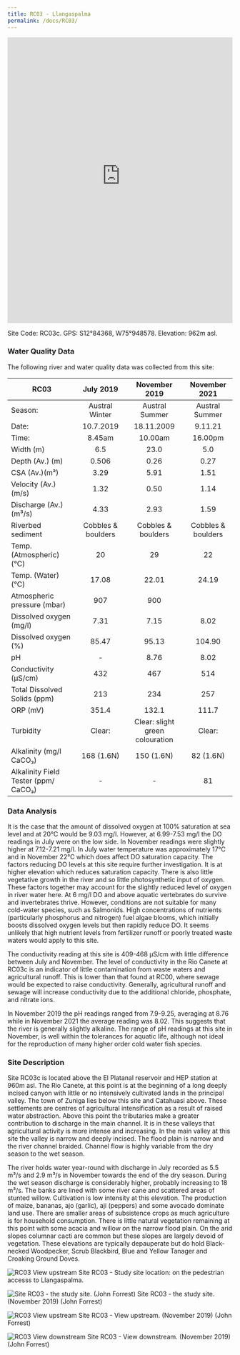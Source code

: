 ```yaml
---
title: RC03 - Llangaspalma
permalink: /docs/RC03/
---
```


<iframe width="100%" height="640" allowfullscreen style="border-style:none;" src="https://cavep-undc-hosting.netlify.com/sites/RC03/app-files/"></iframe>

Site Code: RC03c.  GPS: S12°84368, W75°948578. Elevation:
962m asl.

### Water Quality Data

The following river and water quality data was collected from this site:

|     RC03                                    |           July 2019         |              November   2019             |         November 2021       |
|---------------------------------------------|:---------------------------:|:----------------------------------------:|:---------------------------:|
|     Season:                                 |       Austral   Winter      |              Austral   Summer            |        Austral Summer       |
|     Date:                                   |           10.7.2019         |                 18.11.2009               |            9.11.21          |
|     Time:                                   |            8.45am           |                  10.00am                 |            16.00pm          |
|     Width (m)                               |              6.5            |                    23.0                  |              5.0            |
|     Depth (Av.) (m)                         |             0.506           |                    0.26                  |             0.27            |
|     CSA (Av.)(m²)                           |             3.29            |                    5.91                  |             1.51            |
|     Velocity (Av.) (m/s)                    |             1.32            |                    0.50                  |             1.14            |
|     Discharge (Av.) (m³/s)                  |             4.33            |                    2.93                  |             1.59            |
|     Riverbed sediment                       |     Cobbles   & boulders    |            Cobbles   & boulders          |     Cobbles   & boulders    |
|     Temp. (Atmospheric) (°C)                |              20             |                     29                   |              22             |
|     Temp. (Water) (°C)                      |             17.08           |                   22.01                  |             24.19           |
|     Atmospheric pressure (mbar)             |              907            |                    900                   |                             |
|     Dissolved oxygen (mg/l)                 |             7.31            |                    7.15                  |             8.02            |
|     Dissolved oxygen (%)                    |             85.47           |                   95.13                  |            104.90           |
|     pH                                      |               -             |                    8.76                  |             8.02            |
|     Conductivity (µS/cm)                    |              432            |                    467                   |              514            |
|     Total Dissolved Solids (ppm)            |              213            |                    234                   |              257            |
|     ORP (mV)                                |             351.4           |                   132.1                  |             111.7           |
|     Turbidity                               |            Clear:           |     Clear:   slight green colouration    |            Clear:           |
|     Alkalinity (mg/l CaCO₃)                 |          168 (1.6N)         |                150  (1.6N)               |           82 (1.6N)         |
|     Alkalinity Field Tester (ppm/ CaCO₃)    |               -             |                     -                    |              81             |

### Data Analysis
It is the case that the amount of dissolved oxygen at 100% saturation at sea level and at 20°C would be 9.03 mg/l. However, at 6.99-7.53 mg/l the DO readings in July were on the low side. In November readings were slightly higher at 7.12-7.21 mg/l. In July water temperature was approximately 17°C and in November 22°C which does affect DO saturation capacity. The factors reducing DO levels at this site require further investigation. It is at higher elevation which reduces saturation capacity. There is also little vegetative growth in the river and so little photosynthetic input of oxygen. These factors together may account for the slightly reduced level of oxygen in river water here. At 6 mg/l DO and above aquatic vertebrates do survive and invertebrates thrive. However, conditions are not suitable for many cold-water species, such as Salmonids. High concentrations of nutrients (particularly phosphorus and nitrogen) fuel algae blooms, which initially boosts dissolved oxygen levels but then rapidly reduce DO. It seems unlikely that high nutrient levels from fertilizer runoff or poorly treated waste waters would apply to this site. 

The conductivity reading at this site is 409-468 µS/cm with little difference between July and November. The level of conductivity in the Rio Canete at RC03c is an indicator of little contamination from waste waters and agricultural runoff. This is lower than that found at RC00, where sewage would be expected to raise conductivity. Generally, agricultural runoff and sewage will increase conductivity due to the additional chloride, phosphate, and nitrate ions. 

In November 2019 the pH readings ranged from 7.9-9.25, averaging at 8.76 while in November 2021 the average reading was 8.02. This suggests that the river is generally slightly alkaline. The range of pH readings at this site in November, is well within the tolerances for aquatic life, although not ideal for the reproduction of many higher order cold water fish species.

### Site Description
Site RC03c is located above the El Platanal reservoir and HEP station at 960m asl. The Rio Canete, at this point is at the beginning of a long deeply incised canyon with little or no intensively cultivated lands in the principal valley. The town of Zuniga lies below this site and Catahuasi above. These settlements are centres of agricultural intensification as a result of raised water abstraction. Above this point the tributaries make a greater contribution to discharge in the main channel. It is in these valleys that agricultural activity is more intense and increasing. In the main valley at this site the valley is narrow and deeply incised. The flood plain is narrow and the river channel braided. Channel flow is highly variable from the dry season to the wet season.
 
The river holds water year-round with discharge in July recorded as 5.5 m³/s and 2.9 m³/s in November towards the end of the dry season. During the wet season discharge is considerably higher, probably increasing to 18 m³/s. The banks are lined with some river cane and scattered areas of stunted willow. Cultivation is low intensity at this elevation. The production of maize, bananas, ajo (garlic), aji (peppers) and some avocado dominate land use. There are smaller areas of subsistence crops as much agriculture is for household consumption. There is little natural vegetation remaining at this point with some acacia and willow on the narrow flood plain. On the arid slopes columnar cacti are common but these slopes are largely devoid of vegetation. These elevations are typically depauperate but do hold Black-necked Woodpecker, Scrub Blackbird, Blue and Yellow Tanager and Croaking Ground Doves.


![RC03 View upstream](/assets/SiteDescriptions/RC03/RC03BelowLlangastambo.jpg)
Site RC03 - Study site location: on the pedestrian accesss to Llangaspalma.


![Site RC03 - the study site. (John Forrest)](/assets/SiteDescriptions/RC03/RC03Studysite.JPG)
Site RC03 - the study site. (November 2019) (John Forrest)


![RC03 View upstream](/assets/SiteDescriptions/RC03/RC03Viewupstream.JPG)
Site RC03 - View upstream. (November 2019) (John Forrest)


![RC03 View downstream](/assets/SiteDescriptions/RC03/RC03Viewdownstream.JPG)
Site RC03 - View downstream. (November 2019) (John Forrest)
